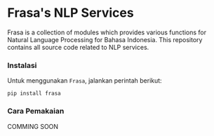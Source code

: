 # Frasa's NLP Services
Frasa is a collection of modules which provides various functions for Natural Language Processing for Bahasa Indonesia. This repository contains all source code related to NLP services.

### Instalasi
Untuk menggunakan `Frasa`, jalankan perintah berikut:

```
pip install frasa
```

### Cara Pemakaian

COMMING SOON